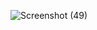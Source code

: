 ![Screenshot (49)](https://user-images.githubusercontent.com/92022676/155740161-6ae36622-dece-416e-b4ae-9f92c773ca7b.png)

